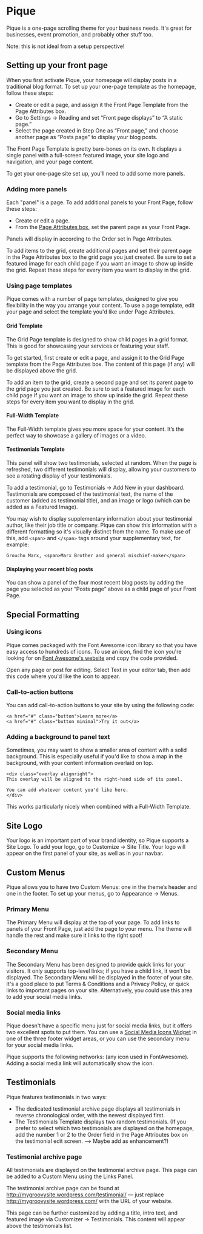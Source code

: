 # Pique

Pique is a one-page scrolling theme for your business needs. It's great for businesses, event promotion, and probably other stuff too.

Note: this is not ideal from a setup perspective!

## Setting up your front page

When you first activate Pique, your homepage will display posts in a traditional blog format. To set up your one-page template as the homepage, follow these steps:

* Create or edit a page, and assign it the Front Page Template from the Page Attributes box.
* Go to Settings → Reading and set “Front page displays” to “A static page.”
* Select the page created in Step One as “Front page,” and choose another page as “Posts page” to display your blog posts.

The Front Page Template is pretty bare-bones on its own. It displays a single panel with a full-screen featured image, your site logo and navigation, and your page content.

To get your one-page site set up, you'll need to add some more panels.

### Adding more panels

Each "panel" is a page. To add additional panels to your Front Page, follow these steps:

* Create or edit a page.
* From the [Page Attributes box](https://en.support.wordpress.com/pages/page-attributes/), set the parent page as your Front Page.

Panels will display in according to the Order set in Page Attributes.

To add items to the grid, create additional pages and set their parent page in the Page Attributes box to the grid page you just created. Be sure to set a featured image for each child page if you want an image to show up inside the grid. Repeat these steps for every item you want to display in the grid.

### Using page templates

Pique comes with a number of page templates, designed to give you flexibility in the way you arrange your content.
To use a page template, edit your page and select the template you'd like under Page Attributes.

#### Grid Template

The Grid Page template is designed to show child pages in a grid format. This is good for showcasing your services or featuring your staff.

To get started, first create or edit a page, and assign it to the Grid Page template from the Page Attributes box. The content of this page (if any) will be displayed above the grid.

To add an item to the grid, create a second page and set its parent page to the grid page you just created. Be sure to set a featured image for each child page if you want an image to show up inside the grid. Repeat these steps for every item you want to display in the grid.

#### Full-Width Template

The Full-Width template gives you more space for your content. It’s the perfect way to showcase a gallery of images or a video.

#### Testimonials Template

This panel will show two testimonials, selected at random. When the page is refreshed, two different testimonials will display, allowing your customers to see a rotating display of your testimonials.

To add a testimonial, go to Testimonials → Add New in your dashboard. Testimonials are composed of the testimonial text, the name of the customer (added as testimonial title), and an image or logo (which can be added as a Featured Image).

You may wish to display supplementary information about your testimonial author, like their job title or company. Pique can show this information with a different formatting so it's visually distinct from the name. To make use of this, add `<span>` and `</span>` tags around your supplementary text, for example:

`Groucho Marx, <span>Marx Brother and general mischief-maker</span>`

#### Displaying your recent blog posts

You can show a panel of the four most recent blog posts by adding the page you selected as your “Posts page” above as a child page of your Front Page.

## Special Formatting

### Using icons

Pique comes packaged with the Font Awesome icon library so that you have easy access to hundreds of icons. To use an icon, find the icon you're looking for on [Font Awesome's website](http://fortawesome.github.io/Font-Awesome/icons/) and copy the code provided.

Open any page or post for editing. Select Text in your editor tab, then add this code where you'd like the icon to appear.

### Call-to-action buttons

You can add call-to-action buttons to your site by using the following code:

```
<a href="#" class="button">Learn more</a>
<a href="#" class="button minimal">Try it out</a>
```

### Adding a background to panel text

Sometimes, you may want to show a smaller area of content with a solid background. This is especially useful if you'd like to show a map in the background, with your content information overlaid on top.

```
<div class="overlay alignright">
This overlay will be aligned to the right-hand side of its panel.

You can add whatever content you'd like here.
</div>
```

This works particularly nicely when combined with a Full-Width Template.

## Site Logo

Your logo is an important part of your brand identity, so Pique supports a Site Logo. To add your logo, go to Customize → Site Title. Your logo will appear on the first panel of your site, as well as in your navbar.

## Custom Menus

Pique allows you to have two Custom Menus: one in the theme’s header and one in the footer. To set up your menus, go to Appearance → Menus.

### Primary Menu

The Primary Menu will display at the top of your page. To add links to panels of your Front Page, just add the page to your menu. The theme will handle the rest and make sure it links to the right spot!

### Secondary Menu

The Secondary Menu has been designed to provide quick links for your visitors. It only supports top-level links; if you have a child link, it won’t be displayed. The Secondary Menu will be displayed in the footer of your site. It's a good place to put Terms & Conditions and a Privacy Policy, or quick links to important pages on your site. Alternatively, you could use this area to add your social media links.

### Social media links

Pique doesn't have a specific menu just for social media links, but it offers two excellent spots to put them. You can use a [Social Media Icons Widget](https://en.support.wordpress.com/widgets/social-media-icons-widget/) in one of the three footer widget areas, or you can use the secondary menu for your social media links.

Pique supports the following networks: (any icon used in FontAwesome). Adding a social media link will automatically show the icon.

## Testimonials

Pique features testimonials in two ways:

* The dedicated testimonial archive page displays all testimonials in reverse chronological order, with the newest displayed first.
* The Testimonials Template displays two random testimonials. (If you prefer to select which two testimonials are displayed on the homepage, add the number 1 or 2 to the Order field in the Page Attributes box on the testimonial edit screen. --> Maybe add as enhancement?)

### Testimonial archive page

All testimonials are displayed on the testimonial archive page. This page can be added to a Custom Menu using the Links Panel.

The testimonial archive page can be found at http://mygroovysite.wordpress.com/testimonial/ — just replace http://mygroovysite.wordpress.com/ with the URL of your website.

This page can be further customized by adding a title, intro text, and featured image via Customizer → Testimonials. This content will appear above the testimonials list.
